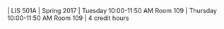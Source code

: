 | LIS 501A
| Spring 2017
| Tuesday 10:00-11:50 AM Room 109
| Thursday 10:00-11:50 AM Room 109
| 4 credit hours
